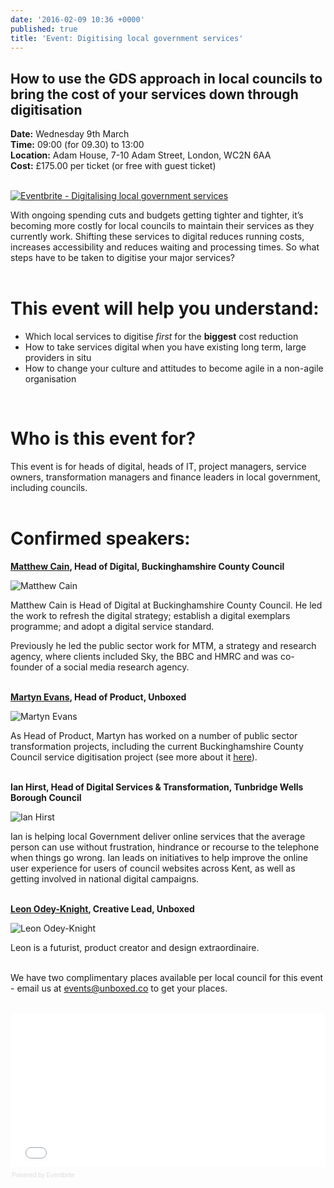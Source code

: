 ```yaml
---
date: '2016-02-09 10:36 +0000'
published: true
title: 'Event: Digitising local government services'
---
```









## How to use the GDS approach in local councils to bring the cost of your services down through digitisation

**Date:** Wednesday 9th March<br/>
**Time:** 09:00 (for 09.30) to 13:00<br/>
**Location:** Adam House, 7-10 Adam Street, London, WC2N 6AA<br/>
**Cost:** £175.00 per ticket (or free with guest ticket)<br/>
<br/>

<a href="http://www.eventbrite.co.uk/e/digitalising-local-government-services-tickets-21204748975?ref=ebtn" target="_blank"><img src="https://www.eventbrite.co.uk/custombutton?eid=21204748975" alt="Eventbrite - Digitalising local government services" /></a>

With ongoing spending cuts and budgets getting tighter and tighter, it’s becoming more costly for local councils to maintain their services as they currently work. Shifting these services to digital reduces running costs, increases accessibility and reduces waiting and processing times. So what steps have to be taken to digitise your major services?<br/>
<br/>

# This event will help you understand:

- Which local services to digitise <i>first</i> for the **biggest** cost reduction
- How to take services digital when you have existing long term, large providers in situ
- How to change your culture and attitudes to become agile in a non-agile organisation<br/>
<br/>

# Who is this event for?

This event is for heads of digital, heads of IT, project managers, service owners, transformation managers and finance leaders in local government, including councils.<br/>
<br/>

# Confirmed speakers:

**[Matthew Cain](https://twitter.com/mcaino), Head of Digital, Buckinghamshire County Council**

![Matthew Cain](https://s3-eu-west-1.amazonaws.com/unboxed-web-image-uploader/0db0a13e404776e045416d83070ce339.PNG)
<br/>

Matthew Cain is Head of Digital at Buckinghamshire County Council. He led the work to refresh the digital strategy; establish a digital exemplars programme; and adopt a digital service standard. 

Previously he led the public sector work for MTM, a strategy and research agency, where clients included Sky, the BBC and HMRC and was co-founder of a social media research agency.<br/>
<br/>

**[Martyn Evans](https://twitter.com/martynrevans), Head of Product, Unboxed**

![Martyn Evans](https://s3-eu-west-1.amazonaws.com/unboxed-web-image-uploader/037b5ccd2ffdef8580f326e39c8942ce.PNG)

As Head of Product, Martyn has worked on a number of public sector transformation projects, including the current Buckinghamshire County Council service digitisation project (see more about it [here](https://unboxed.co/blog/learning-in-local-government-through-discovery/)).<br/>
<br/>

**Ian Hirst, Head of Digital Services & Transformation, Tunbridge Wells Borough Council**<br/>

![Ian Hirst](https://s3-eu-west-1.amazonaws.com/unboxed-web-image-uploader/f38c030dbbf6b17dc9d2c1850d978804.PNG)

Ian is helping local Government deliver online services that the average person can use without frustration, hindrance or recourse to the telephone when things go wrong. Ian leads on initiatives to help improve the online user experience for users of council websites across Kent, as well as getting involved in national digital campaigns.<br/>
<br/>

**[Leon Odey-Knight](https://twitter.com/leonintheblind), Creative Lead, Unboxed**

![Leon Odey-Knight](https://s3-eu-west-1.amazonaws.com/unboxed-web-image-uploader/e6a525f5fe5fa33b6f337cfe1bc6adcc.PNG)

Leon is a futurist, product creator and design extraordinaire.<br/>
<br/>

We have two complimentary places available per local council for this event - email us at events@unboxed.co to get your places.<br/>
<br/>

<div style="width:100%; text-align:left;" ><iframe  src="//eventbrite.co.uk/tickets-external?eid=21204748975&ref=etckt" frameborder="0" height="247" width="100%" vspace="0" hspace="0" marginheight="5" marginwidth="5" scrolling="auto" allowtransparency="true"></iframe><div style="font-family:Helvetica, Arial; font-size:10px; padding:5px 0 5px; margin:2px; width:100%; text-align:left;" ><a class="powered-by-eb" style="color: #dddddd; text-decoration: none;" target="_blank" href="http://www.eventbrite.co.uk/r/etckt">Powered by Eventbrite</a></div></div>
